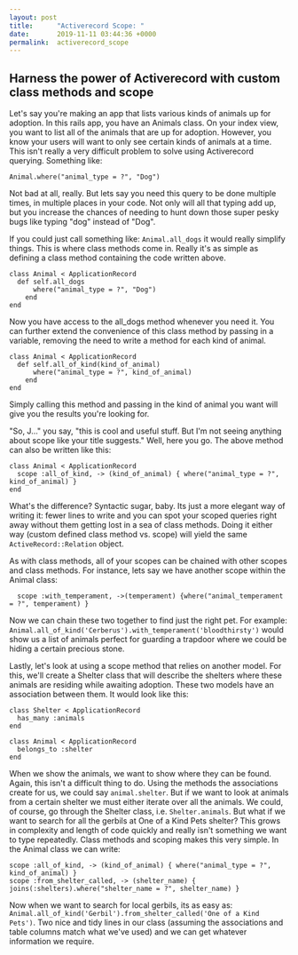 ```yaml
---
layout: post
title:      "Activerecord Scope: "
date:       2019-11-11 03:44:36 +0000
permalink:  activerecord_scope
---
```


## Harness the power of Activerecord with custom class methods and scope 

Let's say you're making an app that lists various kinds of animals up for adoption.  In this rails app, you have an Animals class.  On your index view, you want to list all of the animals that are up for adoption.  However, you know your users will want to only see certain kinds of animals at a time.  This isn't really a very difficult problem to solve using Activerecord querying.  Something like:
```
Animal.where("animal_type = ?", "Dog")
```
Not bad at all, really.  But lets say you need this  query to be done multiple times, in multiple places in your code.  Not only will all that typing add up, but you increase the chances of needing to hunt down those super pesky bugs like typing "dog" instead of "Dog". 

If you could just call something like: `Animal.all_dogs` it would really simplify things.  This is where class methods come in.  Really it's as simple as defining a class method containing the code written above.
```
class Animal < ApplicationRecord
  def self.all_dogs
	  where("animal_type = ?", "Dog")
	end
end
```

Now you have access to the all_dogs method whenever you need it.  You can further extend the convenience of this  class method by passing in a variable, removing the need to write a method for each kind of animal.
```
class Animal < ApplicationRecord
  def self.all_of_kind(kind_of_animal)
	  where("animal_type = ?", kind_of_animal)
	end
end
```
Simply calling this method and passing in the kind of animal you want will give you the  results you're looking for.

"So, J..." you say, "this is cool and useful stuff.  But I'm not seeing anything about scope like your title suggests."  Well, here you go.  The above method can also be written like this:
```
class Animal < ApplicationRecord
  scope :all_of_kind, -> (kind_of_animal) { where("animal_type = ?", kind_of_animal) }
end
```
What's the difference?  Syntactic sugar, baby.  Its just a more elegant way of writing it: fewer lines to write and you can spot your scoped queries right away without them getting lost in a sea of class methods.  Doing it either way (custom defined class method vs. scope) will yield the same `ActiveRecord::Relation` object.  

As with class methods, all of your scopes can  be chained with other scopes and class methods.  For instance, lets say we have another scope within the Animal class:
```
  scope :with_temperament, ->(temperament) {where("animal_temperament = ?", temperament) }
```
Now we can chain these two together to find just the right pet.  For example: `Animal.all_of_kind('Cerberus').with_temperament('bloodthirsty')` would show  us a  list of animals perfect for guarding a trapdoor where we could be hiding a certain precious stone.

Lastly, let's look at using a scope method that relies on another model.  For this, we'll create a Shelter class that will describe the shelters where these animals are residing while awaiting adoption.  These two models have an association between them.  It would look like this:
```
class Shelter < ApplicationRecord
  has_many :animals
end

class Animal < ApplicationRecord
  belongs_to :shelter
end
```
When we show the animals, we want to show where they can be found.  Again, this isn't a difficult thing to do.  Using the methods the associations create for us, we could say `animal.shelter`.  But if we want to look at animals from a certain shelter we must either iterate over all the animals.  We could, of course, go through the Shelter class, i.e. `Shelter.animals`.  But what if we want to search for all the gerbils at One of a Kind Pets shelter?  This grows in complexity and length of code quickly and really isn't something we want to type repeatedly.  Class methods and scoping makes this very simple.  In the Animal class we can write:
```
scope :all_of_kind, -> (kind_of_animal) { where("animal_type = ?", kind_of_animal) }
scope :from_shelter_called, -> (shelter_name) { joins(:shelters).where("shelter_name = ?", shelter_name) }
```
Now when we want to search for local gerbils, its as easy as: `Animal.all_of_kind('Gerbil').from_shelter_called('One of a Kind Pets')`.  Two nice and tidy lines in our class (assuming the associations and table columns match what we've used) and we can get whatever information we require.

